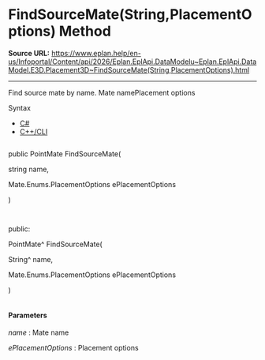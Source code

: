 # FindSourceMate(String,PlacementOptions) Method

**Source URL:** https://www.eplan.help/en-us/Infoportal/Content/api/2026/Eplan.EplApi.DataModelu~Eplan.EplApi.DataModel.E3D.Placement3D~FindSourceMate(String,PlacementOptions).html

---

Find source mate by name. Mate namePlacement options

Syntax

- [C#](#i-syntax-CS)
- [C++/CLI](#i-syntax-CPP2005)

```
```
public PointMate FindSourceMate( 

   string name,

   Mate.Enums.PlacementOptions ePlacementOptions

)
```
```

```
```
public:

PointMate^ FindSourceMate( 

   String^ name,

   Mate.Enums.PlacementOptions ePlacementOptions

)
```
```

#### Parameters

*name*
:   Mate name

*ePlacementOptions*
:   Placement options
